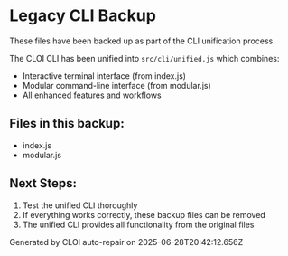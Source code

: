 # Legacy CLI Backup

These files have been backed up as part of the CLI unification process.

The CLOI CLI has been unified into `src/cli/unified.js` which combines:
- Interactive terminal interface (from index.js)
- Modular command-line interface (from modular.js)
- All enhanced features and workflows

## Files in this backup:
- index.js
- modular.js

## Next Steps:
1. Test the unified CLI thoroughly
2. If everything works correctly, these backup files can be removed
3. The unified CLI provides all functionality from the original files

Generated by CLOI auto-repair on 2025-06-28T20:42:12.656Z
